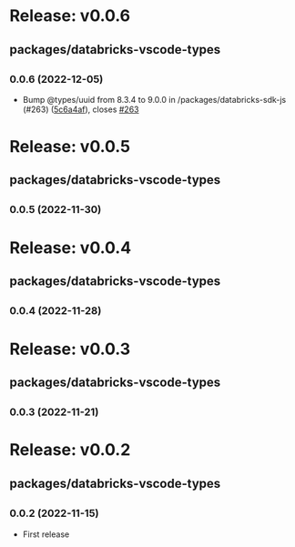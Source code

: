 # Release: v0.0.6

## packages/databricks-vscode-types

## <small>0.0.6 (2022-12-05)</small>

-   Bump @types/uuid from 8.3.4 to 9.0.0 in /packages/databricks-sdk-js (#263) ([5c6a4af](https://github.com/databricks/databricks-vscode/commit/5c6a4af)), closes [#263](https://github.com/databricks/databricks-vscode/issues/263)

# Release: v0.0.5

## packages/databricks-vscode-types

## <small>0.0.5 (2022-11-30)</small>

# Release: v0.0.4

## packages/databricks-vscode-types

## <small>0.0.4 (2022-11-28)</small>

# Release: v0.0.3

## packages/databricks-vscode-types

## <small>0.0.3 (2022-11-21)</small>

# Release: v0.0.2

## packages/databricks-vscode-types

## <small>0.0.2 (2022-11-15)</small>

-   First release
